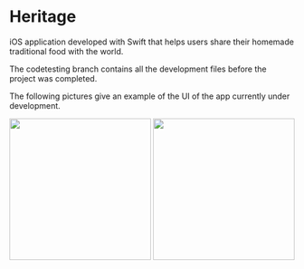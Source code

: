 # Heritage
iOS application developed with Swift that helps users share their homemade traditional food with the world.

The codetesting branch contains all the development files before the project was completed. 

The following pictures give an example of the UI of the app currently under development. 

<img src="https://user-images.githubusercontent.com/44730936/149833068-f5bbd7af-89fa-4f81-ac99-28bf4572ac21.png" width="250">

<img src="https://user-images.githubusercontent.com/44730936/149833094-6fa9020a-4394-4d5e-a6ef-ac5e76d454bf.png" width="250">
